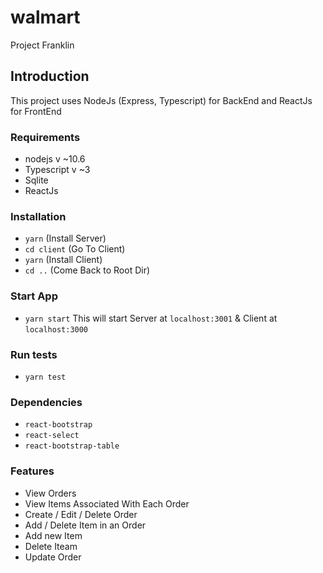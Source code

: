 # walmart
Project Franklin

## Introduction
This project uses NodeJs (Express, Typescript) for BackEnd and ReactJs for FrontEnd

### Requirements
- nodejs v ~10.6
- Typescript v ~3
- Sqlite
- ReactJs


### Installation
- `yarn` (Install Server)
- `cd client` (Go To Client)
- `yarn` (Install Client)
- `cd ..` (Come Back to Root Dir)

### Start App
- `yarn start` 
This will start Server at `localhost:3001` & Client at `localhost:3000`

### Run tests
- `yarn test`

### Dependencies
- `react-bootstrap`
- `react-select`
- `react-bootstrap-table`

### Features
- View Orders
- View Items Associated With Each Order
- Create / Edit / Delete Order
- Add / Delete Item in an Order
- Add new Item
- Delete Iteam
- Update Order